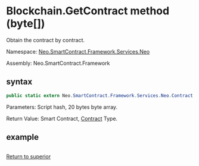 # Blockchain.GetContract method (byte[])

Obtain the contract by contract.

Namespace: [Neo.SmartContract.Framework.Services.Neo](../../neo.md)

Assembly: Neo.SmartContract.Framework

## syntax

```c#
public static extern Neo.SmartContract.Framework.Services.Neo.Contract GetContract (byte[] script_hash)
```

Parameters: Script hash, 20 bytes byte array.

Return Value: Smart Contract, [Contract](../Contract.md) Type.

## example

```

```



[Return to superior](../Blockchain.md)
